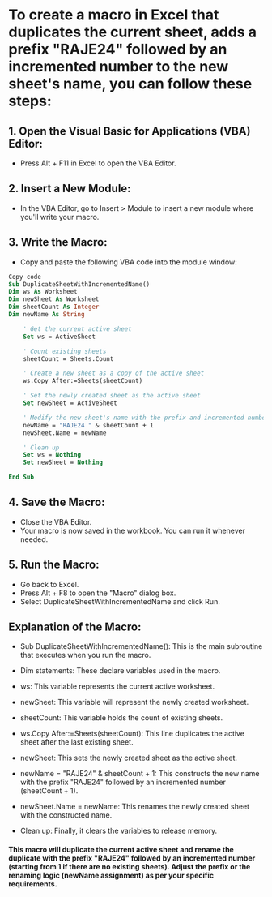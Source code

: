 # To create a macro in Excel that duplicates the current sheet, adds a prefix "RAJE24" followed by an incremented number to the new sheet's name, you can follow these steps:

## 1. Open the Visual Basic for Applications (VBA) Editor:

- Press Alt + F11 in Excel to open the VBA Editor.

## 2. Insert a New Module:

- In the VBA Editor, go to Insert > Module to insert a new module where you'll write your macro.

## 3. Write the Macro:

- Copy and paste the following VBA code into the module window:

```vb
Copy code
Sub DuplicateSheetWithIncrementedName()
Dim ws As Worksheet
Dim newSheet As Worksheet
Dim sheetCount As Integer
Dim newName As String

    ' Get the current active sheet
    Set ws = ActiveSheet

    ' Count existing sheets
    sheetCount = Sheets.Count

    ' Create a new sheet as a copy of the active sheet
    ws.Copy After:=Sheets(sheetCount)

    ' Set the newly created sheet as the active sheet
    Set newSheet = ActiveSheet

    ' Modify the new sheet's name with the prefix and incremented number
    newName = "RAJE24 " & sheetCount + 1
    newSheet.Name = newName

    ' Clean up
    Set ws = Nothing
    Set newSheet = Nothing

End Sub
```

## 4. Save the Macro:

- Close the VBA Editor.
- Your macro is now saved in the workbook. You can run it whenever needed.

## 5. Run the Macro:

- Go back to Excel.
- Press Alt + F8 to open the "Macro" dialog box.
- Select DuplicateSheetWithIncrementedName and click Run.

## Explanation of the Macro:

- Sub DuplicateSheetWithIncrementedName(): This is the main subroutine that executes when you run the macro.

- Dim statements: These declare variables used in the macro.

- ws: This variable represents the current active worksheet.

- newSheet: This variable will represent the newly created worksheet.

- sheetCount: This variable holds the count of existing sheets.

- ws.Copy After:=Sheets(sheetCount): This line duplicates the active sheet after the last existing sheet.
- newSheet: This sets the newly created sheet as the active sheet.

- newName = "RAJE24" & sheetCount + 1: This constructs the new name with the prefix "RAJE24" followed by an incremented number (sheetCount + 1).

- newSheet.Name = newName: This renames the newly created sheet with the constructed name.

- Clean up: Finally, it clears the variables to release memory.

#### This macro will duplicate the current active sheet and rename the duplicate with the prefix "RAJE24" followed by an incremented number (starting from 1 if there are no existing sheets). Adjust the prefix or the renaming logic (newName assignment) as per your specific requirements.
